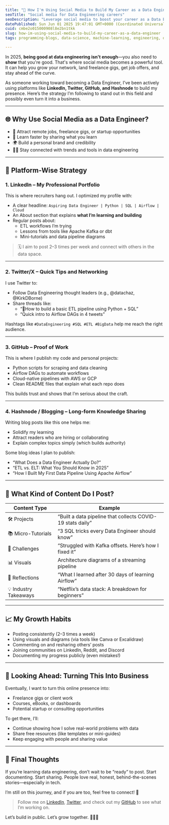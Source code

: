 ```yaml
---
title: "🚀 How I'm Using Social Media to Build My Career as a Data Engineer"
seoTitle: "Social media for Data Engineering careers"
seoDescription: "Leverage social media to boost your career as a Data Engineer. Discover strategies for using LinkedIn, Twitter, GitHub, and Hashnode effectively"
datePublished: Sun Jun 01 2025 19:47:01 GMT+0000 (Coordinated Universal Time)
cuid: cmbe2o015000908l8e2bn1tkk
slug: how-im-using-social-media-to-build-my-career-as-a-data-engineer
tags: programming-blogs, data-science, machine-learning, engineering, databases, data-analysis, data-structures, programming-tips

---
```


In 2025, **being good at data engineering isn't enough**—you also need to **show** that you're good. That's where social media becomes a powerful tool. It can help you grow your network, land freelance gigs, get job offers, and stay ahead of the curve.

As someone working toward becoming a Data Engineer, I’ve been actively using platforms like **LinkedIn, Twitter, GitHub, and Hashnode** to build my presence. Here’s the strategy I’m following to stand out in this field and possibly even turn it into a business.

---

## 🌐 Why Use Social Media as a Data Engineer?

- 💼 Attract remote jobs, freelance gigs, or startup opportunities  
- 🧠 Learn faster by sharing what you learn  
- 🌍 Build a personal brand and credibility  
- 👨‍💻 Stay connected with trends and tools in data engineering  

---

## 🧩 Platform-Wise Strategy

### 1. **LinkedIn** – My Professional Portfolio
This is where recruiters hang out. I optimized my profile with:
- A clear headline: `Aspiring Data Engineer | Python | SQL | Airflow | Cloud`
- An About section that explains **what I’m learning and building**
- Regular posts about:
  - ETL workflows I’m trying
  - Lessons from tools like Apache Kafka or dbt
  - Mini-tutorials and data pipeline diagrams

> 🗓️ I aim to post 2–3 times per week and connect with others in the data space.

---

### 2. **Twitter/X** – Quick Tips and Networking
I use Twitter to:
- Follow Data Engineering thought leaders (e.g., @datachaz, @KirkDBorne)
- Share threads like:
  - “🧵How to build a basic ETL pipeline using Python + SQL”
  - “Quick intro to Airflow DAGs in 4 tweets”

Hashtags like `#DataEngineering #SQL #ETL #BigData` help me reach the right audience.

---

### 3. **GitHub** – Proof of Work
This is where I publish my code and personal projects:
- Python scripts for scraping and data cleaning  
- Airflow DAGs to automate workflows  
- Cloud-native pipelines with AWS or GCP  
- Clean README files that explain what each repo does

This builds trust and shows that I’m serious about the craft.

---

### 4. **Hashnode / Blogging** – Long-form Knowledge Sharing
Writing blog posts like this one helps me:
- Solidify my learning
- Attract readers who are hiring or collaborating
- Explain complex topics simply (which builds authority)

Some blog ideas I plan to publish:
- “What Does a Data Engineer Actually Do?”
- “ETL vs. ELT: What You Should Know in 2025”
- “How I Built My First Data Pipeline Using Apache Airflow”

---

## 🧠 What Kind of Content Do I Post?

| Content Type     | Example                                                       |
|------------------|---------------------------------------------------------------|
| 🛠️ Projects       | “Built a data pipeline that collects COVID-19 stats daily”   |
| 📚 Micro-Tutorials | “3 SQL tricks every Data Engineer should know”              |
| 🧩 Challenges      | “Struggled with Kafka offsets. Here’s how I fixed it”        |
| 📊 Visuals         | Architecture diagrams of a streaming pipeline               |
| 🎯 Reflections     | “What I learned after 30 days of learning Airflow”          |
| 💡 Industry Takeaways | “Netflix’s data stack: A breakdown for beginners”       |

---

## 📈 My Growth Habits

- Posting consistently (2–3 times a week)
- Using visuals and diagrams (via tools like Canva or Excalidraw)
- Commenting on and resharing others’ posts
- Joining communities on LinkedIn, Reddit, and Discord
- Documenting my progress publicly (even mistakes!)

---

## 🎯 Looking Ahead: Turning This Into Business

Eventually, I want to turn this online presence into:
- Freelance gigs or client work  
- Courses, eBooks, or dashboards  
- Potential startup or consulting opportunities  

To get there, I’ll:
- Continue showing how I solve real-world problems with data  
- Share free resources (like templates or mini-guides)  
- Keep engaging with people and sharing value

---

## 💬 Final Thoughts

If you’re learning data engineering, don’t wait to be “ready” to post. Start documenting. Start sharing. People love real, honest, behind-the-scenes stories—especially in tech.

I’m still on this journey, and if you are too, feel free to connect! 🚀

> Follow me on [LinkedIn](#), [Twitter](#), and check out my [GitHub](#) to see what I’m working on.

Let’s build in public. Let’s grow together. 👨‍💻🌱
